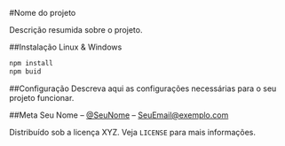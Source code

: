 #Nome do projeto

Descrição resumida sobre o projeto.

##Instalação
Linux & Windows

```sh
npm install
npm buid
```
##Configuração
Descreva aqui as configurações necessárias para o seu projeto funcionar.

##Meta
Seu Nome – [@SeuNome](https://twitter.com/...) – SeuEmail@exemplo.com

Distribuído sob a licença XYZ. Veja `LICENSE` para mais informações.